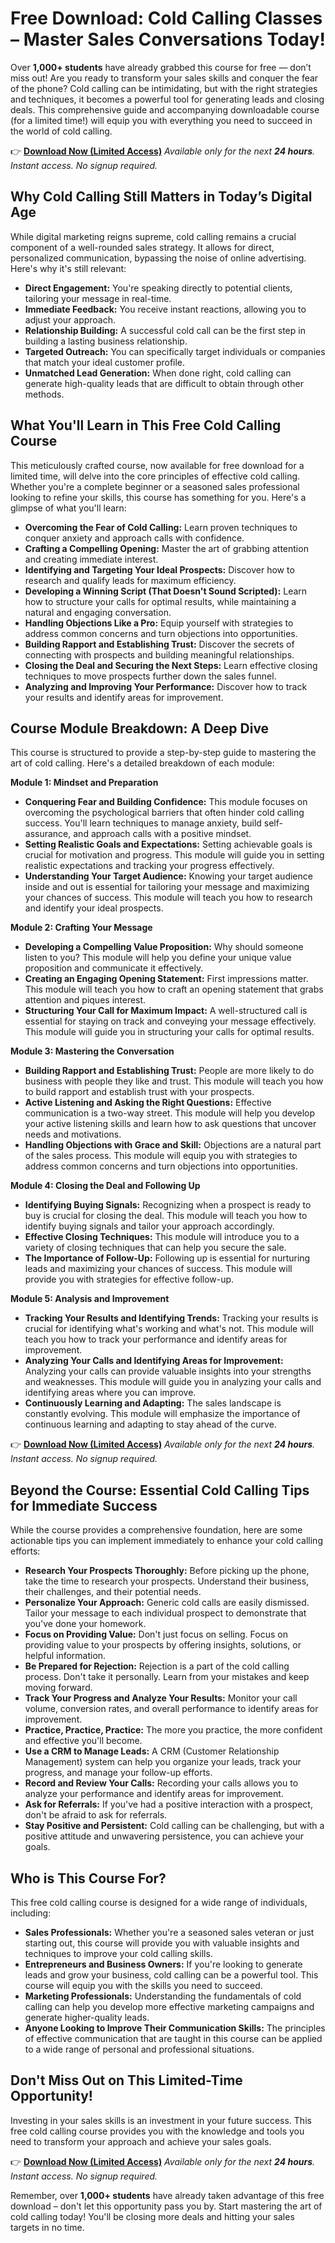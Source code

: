 # Free Download: Cold Calling Classes – Master Sales Conversations Today!

Over **1,000+ students** have already grabbed this course for free — don’t miss out! Are you ready to transform your sales skills and conquer the fear of the phone? Cold calling can be intimidating, but with the right strategies and techniques, it becomes a powerful tool for generating leads and closing deals. This comprehensive guide and accompanying downloadable course (for a limited time!) will equip you with everything you need to succeed in the world of cold calling.

👉 **[Download Now (Limited Access)](https://udemywork.com/cold-calling-classes)**
_Available only for the next **24 hours**. Instant access. No signup required._

## Why Cold Calling Still Matters in Today’s Digital Age

While digital marketing reigns supreme, cold calling remains a crucial component of a well-rounded sales strategy. It allows for direct, personalized communication, bypassing the noise of online advertising. Here's why it's still relevant:

*   **Direct Engagement:** You're speaking directly to potential clients, tailoring your message in real-time.
*   **Immediate Feedback:** You receive instant reactions, allowing you to adjust your approach.
*   **Relationship Building:** A successful cold call can be the first step in building a lasting business relationship.
*   **Targeted Outreach:** You can specifically target individuals or companies that match your ideal customer profile.
*   **Unmatched Lead Generation:** When done right, cold calling can generate high-quality leads that are difficult to obtain through other methods.

## What You'll Learn in This Free Cold Calling Course

This meticulously crafted course, now available for free download for a limited time, will delve into the core principles of effective cold calling. Whether you're a complete beginner or a seasoned sales professional looking to refine your skills, this course has something for you. Here's a glimpse of what you'll learn:

*   **Overcoming the Fear of Cold Calling:** Learn proven techniques to conquer anxiety and approach calls with confidence.
*   **Crafting a Compelling Opening:** Master the art of grabbing attention and creating immediate interest.
*   **Identifying and Targeting Your Ideal Prospects:** Discover how to research and qualify leads for maximum efficiency.
*   **Developing a Winning Script (That Doesn't Sound Scripted):** Learn how to structure your calls for optimal results, while maintaining a natural and engaging conversation.
*   **Handling Objections Like a Pro:** Equip yourself with strategies to address common concerns and turn objections into opportunities.
*   **Building Rapport and Establishing Trust:** Discover the secrets of connecting with prospects and building meaningful relationships.
*   **Closing the Deal and Securing the Next Steps:** Learn effective closing techniques to move prospects further down the sales funnel.
*   **Analyzing and Improving Your Performance:** Discover how to track your results and identify areas for improvement.

## Course Module Breakdown: A Deep Dive

This course is structured to provide a step-by-step guide to mastering the art of cold calling. Here's a detailed breakdown of each module:

**Module 1: Mindset and Preparation**

*   **Conquering Fear and Building Confidence:** This module focuses on overcoming the psychological barriers that often hinder cold calling success. You'll learn techniques to manage anxiety, build self-assurance, and approach calls with a positive mindset.
*   **Setting Realistic Goals and Expectations:** Setting achievable goals is crucial for motivation and progress. This module will guide you in setting realistic expectations and tracking your progress effectively.
*   **Understanding Your Target Audience:** Knowing your target audience inside and out is essential for tailoring your message and maximizing your chances of success. This module will teach you how to research and identify your ideal prospects.

**Module 2: Crafting Your Message**

*   **Developing a Compelling Value Proposition:** Why should someone listen to you? This module will help you define your unique value proposition and communicate it effectively.
*   **Creating an Engaging Opening Statement:** First impressions matter. This module will teach you how to craft an opening statement that grabs attention and piques interest.
*   **Structuring Your Call for Maximum Impact:** A well-structured call is essential for staying on track and conveying your message effectively. This module will guide you in structuring your calls for optimal results.

**Module 3: Mastering the Conversation**

*   **Building Rapport and Establishing Trust:** People are more likely to do business with people they like and trust. This module will teach you how to build rapport and establish trust with your prospects.
*   **Active Listening and Asking the Right Questions:** Effective communication is a two-way street. This module will help you develop your active listening skills and learn how to ask questions that uncover needs and motivations.
*   **Handling Objections with Grace and Skill:** Objections are a natural part of the sales process. This module will equip you with strategies to address common concerns and turn objections into opportunities.

**Module 4: Closing the Deal and Following Up**

*   **Identifying Buying Signals:** Recognizing when a prospect is ready to buy is crucial for closing the deal. This module will teach you how to identify buying signals and tailor your approach accordingly.
*   **Effective Closing Techniques:** This module will introduce you to a variety of closing techniques that can help you secure the sale.
*   **The Importance of Follow-Up:** Following up is essential for nurturing leads and maximizing your chances of success. This module will provide you with strategies for effective follow-up.

**Module 5: Analysis and Improvement**

*   **Tracking Your Results and Identifying Trends:** Tracking your results is crucial for identifying what's working and what's not. This module will teach you how to track your performance and identify areas for improvement.
*   **Analyzing Your Calls and Identifying Areas for Improvement:** Analyzing your calls can provide valuable insights into your strengths and weaknesses. This module will guide you in analyzing your calls and identifying areas where you can improve.
*   **Continuously Learning and Adapting:** The sales landscape is constantly evolving. This module will emphasize the importance of continuous learning and adapting to stay ahead of the curve.

👉 **[Download Now (Limited Access)](https://udemywork.com/cold-calling-classes)**
_Available only for the next **24 hours**. Instant access. No signup required._

## Beyond the Course: Essential Cold Calling Tips for Immediate Success

While the course provides a comprehensive foundation, here are some actionable tips you can implement immediately to enhance your cold calling efforts:

*   **Research Your Prospects Thoroughly:** Before picking up the phone, take the time to research your prospects. Understand their business, their challenges, and their potential needs.
*   **Personalize Your Approach:** Generic cold calls are easily dismissed. Tailor your message to each individual prospect to demonstrate that you've done your homework.
*   **Focus on Providing Value:** Don't just focus on selling. Focus on providing value to your prospects by offering insights, solutions, or helpful information.
*   **Be Prepared for Rejection:** Rejection is a part of the cold calling process. Don't take it personally. Learn from your mistakes and keep moving forward.
*   **Track Your Progress and Analyze Your Results:** Monitor your call volume, conversion rates, and overall performance to identify areas for improvement.
*   **Practice, Practice, Practice:** The more you practice, the more confident and effective you'll become.
*   **Use a CRM to Manage Leads:** A CRM (Customer Relationship Management) system can help you organize your leads, track your progress, and manage your follow-up efforts.
*   **Record and Review Your Calls:** Recording your calls allows you to analyze your performance and identify areas for improvement.
*   **Ask for Referrals:** If you've had a positive interaction with a prospect, don't be afraid to ask for referrals.
*   **Stay Positive and Persistent:** Cold calling can be challenging, but with a positive attitude and unwavering persistence, you can achieve your goals.

## Who is This Course For?

This free cold calling course is designed for a wide range of individuals, including:

*   **Sales Professionals:** Whether you're a seasoned sales veteran or just starting out, this course will provide you with valuable insights and techniques to improve your cold calling skills.
*   **Entrepreneurs and Business Owners:** If you're looking to generate leads and grow your business, cold calling can be a powerful tool. This course will equip you with the skills you need to succeed.
*   **Marketing Professionals:** Understanding the fundamentals of cold calling can help you develop more effective marketing campaigns and generate higher-quality leads.
*   **Anyone Looking to Improve Their Communication Skills:** The principles of effective communication that are taught in this course can be applied to a wide range of personal and professional situations.

## Don't Miss Out on This Limited-Time Opportunity!

Investing in your sales skills is an investment in your future success. This free cold calling course provides you with the knowledge and tools you need to transform your approach and achieve your sales goals.

👉 **[Download Now (Limited Access)](https://udemywork.com/cold-calling-classes)**
_Available only for the next **24 hours**. Instant access. No signup required._

Remember, over **1,000+ students** have already taken advantage of this free download – don't let this opportunity pass you by. Start mastering the art of cold calling today! You'll be closing more deals and hitting your sales targets in no time.
